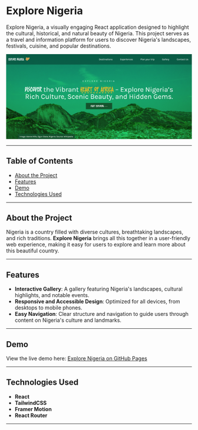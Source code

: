 # Explore Nigeria

Explore Nigeria, a visually engaging React application designed to highlight the cultural, historical, and natural beauty of Nigeria. This project serves as a travel and information platform for users to discover Nigeria's landscapes, festivals, cuisine, and popular destinations.

![Explore Nigeria Screenshot](./src/assets/images/screenshot.png)

---

## Table of Contents

- [About the Project](#about-the-project)
- [Features](#features)
- [Demo](#demo)
- [Technologies Used](#technologies-used)

---

## About the Project

Nigeria is a country filled with diverse cultures, breathtaking landscapes, and rich traditions. **Explore Nigeria** brings all this together in a user-friendly web experience, making it easy for users to explore and learn more about this beautiful country.

---

## Features

- **Interactive Gallery**: A gallery featuring Nigeria's landscapes, cultural highlights, and notable events.
- **Responsive and Accessible Design**: Optimized for all devices, from desktops to mobile phones.
- **Easy Navigation**: Clear structure and navigation to guide users through content on Nigeria's culture and landmarks.

---

## Demo

View the live demo here: [Explore Nigeria on GitHub Pages](https://explore-nigeria-1.vercel.app/)

---

## Technologies Used

- **React**
- **TailwindCSS**
- **Framer Motion**
- **React Router**

---


